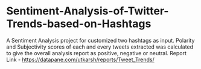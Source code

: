 # Sentiment-Analysis-of-Twitter-Trends-based-on-Hashtags
A Sentiment Analysis project for customized two hashtags as input. Polarity and Subjectivity scores of each and every tweets extracted was calculated to give the overall analysis report as positive, negative or neutral.
Report Link - https://datapane.com/utkarsh/reports/Tweet_Trends/ 
